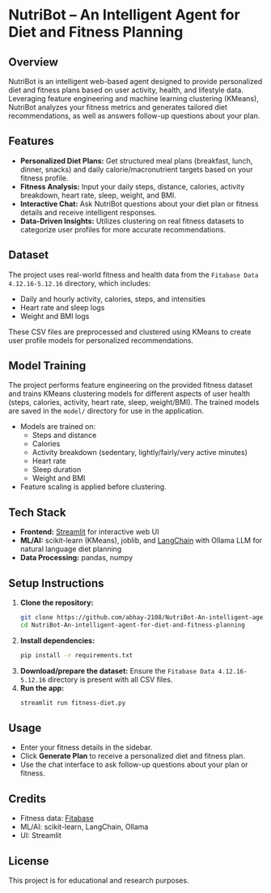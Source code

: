 # NutriBot – An Intelligent Agent for Diet and Fitness Planning

## Overview
NutriBot is an intelligent web-based agent designed to provide personalized diet and fitness plans based on user activity, health, and lifestyle data. Leveraging feature engineering and machine learning clustering (KMeans), NutriBot analyzes your fitness metrics and generates tailored diet recommendations, as well as answers follow-up questions about your plan.

## Features
- **Personalized Diet Plans:** Get structured meal plans (breakfast, lunch, dinner, snacks) and daily calorie/macronutrient targets based on your fitness profile.
- **Fitness Analysis:** Input your daily steps, distance, calories, activity breakdown, heart rate, sleep, weight, and BMI.
- **Interactive Chat:** Ask NutriBot questions about your diet plan or fitness details and receive intelligent responses.
- **Data-Driven Insights:** Utilizes clustering on real fitness datasets to categorize user profiles for more accurate recommendations.

## Dataset
The project uses real-world fitness and health data from the `Fitabase Data 4.12.16-5.12.16` directory, which includes:
- Daily and hourly activity, calories, steps, and intensities
- Heart rate and sleep logs
- Weight and BMI logs

These CSV files are preprocessed and clustered using KMeans to create user profile models for personalized recommendations.

## Model Training
The project performs feature engineering on the provided fitness dataset and trains KMeans clustering models for different aspects of user health (steps, calories, activity, heart rate, sleep, weight/BMI). The trained models are saved in the `model/` directory for use in the application.

- Models are trained on:
  - Steps and distance
  - Calories
  - Activity breakdown (sedentary, lightly/fairly/very active minutes)
  - Heart rate
  - Sleep duration
  - Weight and BMI
- Feature scaling is applied before clustering.

## Tech Stack
- **Frontend:** [Streamlit](https://streamlit.io/) for interactive web UI
- **ML/AI:** scikit-learn (KMeans), joblib, and [LangChain](https://python.langchain.com/) with Ollama LLM for natural language diet planning
- **Data Processing:** pandas, numpy

## Setup Instructions
1. **Clone the repository:**
   ```bash
   git clone https://github.com/abhay-2108/NutriBot-An-intelligent-agent-for-diet-and-fitness-planning.git
   cd NutriBot-An-intelligent-agent-for-diet-and-fitness-planning
   ```
2. **Install dependencies:**
   ```bash
   pip install -r requirements.txt
   ```
3. **Download/prepare the dataset:**
   Ensure the `Fitabase Data 4.12.16-5.12.16` directory is present with all CSV files.
4. **Run the app:**
   ```bash
   streamlit run fitness-diet.py
   ```

## Usage
- Enter your fitness details in the sidebar.
- Click **Generate Plan** to receive a personalized diet and fitness plan.
- Use the chat interface to ask follow-up questions about your plan or fitness.

## Credits
- Fitness data: [Fitabase](https://www.fitabase.com/)
- ML/AI: scikit-learn, LangChain, Ollama
- UI: Streamlit

## License
This project is for educational and research purposes. 